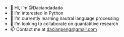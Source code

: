 - 👋 Hi, I’m @Daciandadada
- 👀 I’m interested in Python
- 🌱 I’m currently learning nautral language processing
- 💞️ I’m looking to collaborate on quantatitive research
- 📫 Contact me at dacianpeng@gmail.com
